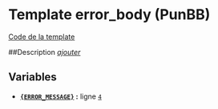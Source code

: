 # Template error_body (PunBB)

[Code de la template](../../src/punbb/error_body.tpl)

##Description
[*ajouter*](https://fa-tvars.appspot.com/tpl/punbb/error_body)

## Variables

* __[`{ERROR_MESSAGE}`](https://github.com/Etana/template.list/blob/master/var/ERROR_MESSAGE.md#readme) :__ ligne [`4`](../../src/punbb/error_body.tpl#L4)
